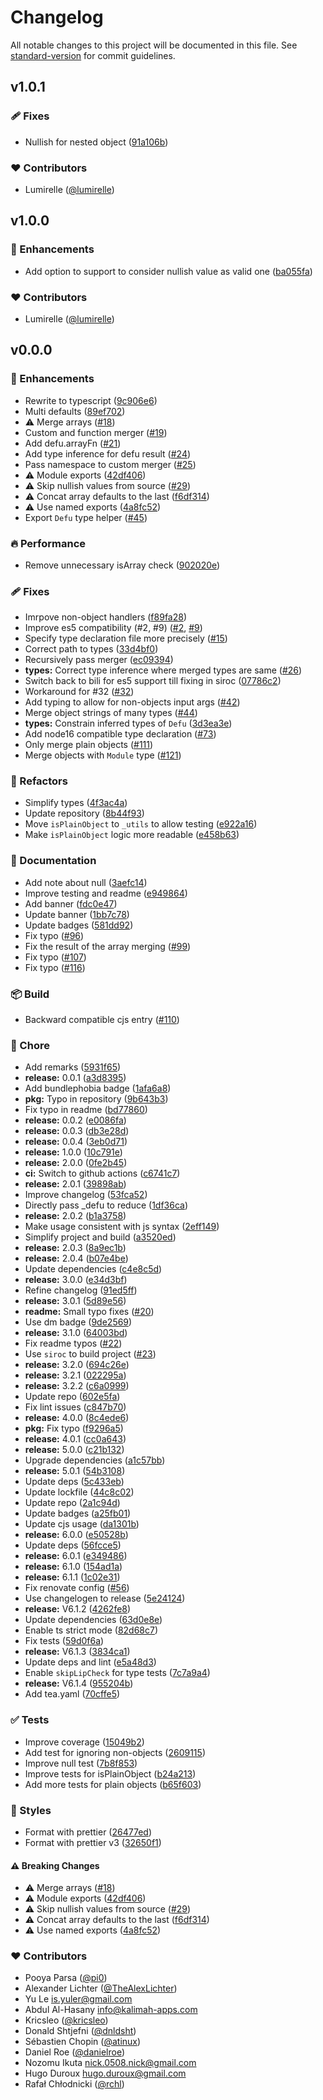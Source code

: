 # Changelog

All notable changes to this project will be documented in this file. See [standard-version](https://github.com/conventional-changelog/standard-version) for commit guidelines.

## v1.0.1

### 🩹 Fixes

- Nullish for nested object ([91a106b](https://github.com/lumirelle/defu/commit/91a106b))

### ❤️ Contributors

- Lumirelle ([@lumirelle](http://github.com/lumirelle))

## v1.0.0

### 🚀 Enhancements

- Add option to support to consider nullish value as valid one ([ba055fa](https://github.com/lumirelle/defu/commit/ba055fa))

### ❤️ Contributors

- Lumirelle ([@lumirelle](http://github.com/lumirelle))

## v0.0.0

### 🚀 Enhancements

- Rewrite to typescript ([9c906e6](https://github.com/unjs/defu/commit/9c906e6))
- Multi defaults ([89ef702](https://github.com/unjs/defu/commit/89ef702))
- ⚠️ Merge arrays ([#18](https://github.com/unjs/defu/pull/18))
- Custom and function merger ([#19](https://github.com/unjs/defu/pull/19))
- Add defu.arrayFn ([#21](https://github.com/unjs/defu/pull/21))
- Add type inference for defu result ([#24](https://github.com/unjs/defu/pull/24))
- Pass namespace to custom merger ([#25](https://github.com/unjs/defu/pull/25))
- ⚠️ Module exports ([42df406](https://github.com/unjs/defu/commit/42df406))
- ⚠️ Skip nullish values from source ([#29](https://github.com/unjs/defu/pull/29))
- ⚠️ Concat array defaults to the last ([f6df314](https://github.com/unjs/defu/commit/f6df314))
- ⚠️ Use named exports ([4a8fc52](https://github.com/unjs/defu/commit/4a8fc52))
- Export `Defu` type helper ([#45](https://github.com/unjs/defu/pull/45))

### 🔥 Performance

- Remove unnecessary isArray check ([902020e](https://github.com/unjs/defu/commit/902020e))

### 🩹 Fixes

- Imrpove non-object handlers ([f89fa28](https://github.com/unjs/defu/commit/f89fa28))
- Improve es5 compatibility (#2, #9) ([#2](https://github.com/unjs/defu/issues/2), [#9](https://github.com/unjs/defu/issues/9))
- Specify type declaration file more precisely ([#15](https://github.com/unjs/defu/pull/15))
- Correct path to types ([33d4bf0](https://github.com/unjs/defu/commit/33d4bf0))
- Recursively pass merger ([ec09394](https://github.com/unjs/defu/commit/ec09394))
- **types:** Correct type inference where merged types are same ([#26](https://github.com/unjs/defu/pull/26))
- Switch back to bili for es5 support till fixing in siroc ([07786c2](https://github.com/unjs/defu/commit/07786c2))
- Workaround for #32 ([#32](https://github.com/unjs/defu/issues/32))
- Add typing to allow for non-objects input args ([#42](https://github.com/unjs/defu/pull/42))
- Merge object strings of many types ([#44](https://github.com/unjs/defu/pull/44))
- **types:** Constrain inferred types of `Defu` ([3d3ea3e](https://github.com/unjs/defu/commit/3d3ea3e))
- Add node16 compatible type declaration ([#73](https://github.com/unjs/defu/pull/73))
- Only merge plain objects ([#111](https://github.com/unjs/defu/pull/111))
- Merge objects with `Module` type ([#121](https://github.com/unjs/defu/pull/121))

### 💅 Refactors

- Simplify types ([4f3ac4a](https://github.com/unjs/defu/commit/4f3ac4a))
- Update repository ([8b44f93](https://github.com/unjs/defu/commit/8b44f93))
- Move `isPlainObject` to `_utils` to allow testing ([e922a16](https://github.com/unjs/defu/commit/e922a16))
- Make `isPlainObject` logic more readable ([e458b63](https://github.com/unjs/defu/commit/e458b63))

### 📖 Documentation

- Add note about null ([3aefc14](https://github.com/unjs/defu/commit/3aefc14))
- Improve testing and readme ([e949864](https://github.com/unjs/defu/commit/e949864))
- Add banner ([fdc0e47](https://github.com/unjs/defu/commit/fdc0e47))
- Update banner ([1bb7c78](https://github.com/unjs/defu/commit/1bb7c78))
- Update badges ([581dd92](https://github.com/unjs/defu/commit/581dd92))
- Fix typo ([#96](https://github.com/unjs/defu/pull/96))
- Fix the result of the array merging ([#99](https://github.com/unjs/defu/pull/99))
- Fix typo ([#107](https://github.com/unjs/defu/pull/107))
- Fix typo ([#116](https://github.com/unjs/defu/pull/116))

### 📦 Build

- Backward compatible cjs entry ([#110](https://github.com/unjs/defu/pull/110))

### 🏡 Chore

- Add remarks ([5931f65](https://github.com/unjs/defu/commit/5931f65))
- **release:** 0.0.1 ([a3d8395](https://github.com/unjs/defu/commit/a3d8395))
- Add bundlephobia badge ([1afa6a8](https://github.com/unjs/defu/commit/1afa6a8))
- **pkg:** Typo in repository ([9b643b3](https://github.com/unjs/defu/commit/9b643b3))
- Fix typo in readme ([bd77860](https://github.com/unjs/defu/commit/bd77860))
- **release:** 0.0.2 ([e0086fa](https://github.com/unjs/defu/commit/e0086fa))
- **release:** 0.0.3 ([db3e28d](https://github.com/unjs/defu/commit/db3e28d))
- **release:** 0.0.4 ([3eb0d71](https://github.com/unjs/defu/commit/3eb0d71))
- **release:** 1.0.0 ([10c791e](https://github.com/unjs/defu/commit/10c791e))
- **release:** 2.0.0 ([0fe2b45](https://github.com/unjs/defu/commit/0fe2b45))
- **ci:** Switch to github actions ([c6741c7](https://github.com/unjs/defu/commit/c6741c7))
- **release:** 2.0.1 ([39898ab](https://github.com/unjs/defu/commit/39898ab))
- Improve changelog ([53fca52](https://github.com/unjs/defu/commit/53fca52))
- Directly pass \_defu to reduce ([1df36ca](https://github.com/unjs/defu/commit/1df36ca))
- **release:** 2.0.2 ([b1a3758](https://github.com/unjs/defu/commit/b1a3758))
- Make usage consistent with js syntax ([2eff149](https://github.com/unjs/defu/commit/2eff149))
- Simplify project and build ([a3520ed](https://github.com/unjs/defu/commit/a3520ed))
- **release:** 2.0.3 ([8a9ec1b](https://github.com/unjs/defu/commit/8a9ec1b))
- **release:** 2.0.4 ([b07e4be](https://github.com/unjs/defu/commit/b07e4be))
- Update dependencies ([c4e8c5d](https://github.com/unjs/defu/commit/c4e8c5d))
- **release:** 3.0.0 ([e34d3bf](https://github.com/unjs/defu/commit/e34d3bf))
- Refine changelog ([91ed5ff](https://github.com/unjs/defu/commit/91ed5ff))
- **release:** 3.0.1 ([5d89e56](https://github.com/unjs/defu/commit/5d89e56))
- **readme:** Small typo fixes ([#20](https://github.com/unjs/defu/pull/20))
- Use dm badge ([9de2569](https://github.com/unjs/defu/commit/9de2569))
- **release:** 3.1.0 ([64003bd](https://github.com/unjs/defu/commit/64003bd))
- Fix readme typos ([#22](https://github.com/unjs/defu/pull/22))
- Use `siroc` to build project ([#23](https://github.com/unjs/defu/pull/23))
- **release:** 3.2.0 ([694c26e](https://github.com/unjs/defu/commit/694c26e))
- **release:** 3.2.1 ([022295a](https://github.com/unjs/defu/commit/022295a))
- **release:** 3.2.2 ([c6a0999](https://github.com/unjs/defu/commit/c6a0999))
- Update repo ([602e5fa](https://github.com/unjs/defu/commit/602e5fa))
- Fix lint issues ([c847b70](https://github.com/unjs/defu/commit/c847b70))
- **release:** 4.0.0 ([8c4ede6](https://github.com/unjs/defu/commit/8c4ede6))
- **pkg:** Fix typo ([f9296a5](https://github.com/unjs/defu/commit/f9296a5))
- **release:** 4.0.1 ([cc0a643](https://github.com/unjs/defu/commit/cc0a643))
- **release:** 5.0.0 ([c21b132](https://github.com/unjs/defu/commit/c21b132))
- Upgrade dependencies ([a1c57bb](https://github.com/unjs/defu/commit/a1c57bb))
- **release:** 5.0.1 ([54b3108](https://github.com/unjs/defu/commit/54b3108))
- Update deps ([5c433eb](https://github.com/unjs/defu/commit/5c433eb))
- Update lockfile ([44c8c02](https://github.com/unjs/defu/commit/44c8c02))
- Update repo ([2a1c94d](https://github.com/unjs/defu/commit/2a1c94d))
- Update badges ([a25fb01](https://github.com/unjs/defu/commit/a25fb01))
- Update cjs usage ([da1301b](https://github.com/unjs/defu/commit/da1301b))
- **release:** 6.0.0 ([e50528b](https://github.com/unjs/defu/commit/e50528b))
- Update deps ([56fcce5](https://github.com/unjs/defu/commit/56fcce5))
- **release:** 6.0.1 ([e349486](https://github.com/unjs/defu/commit/e349486))
- **release:** 6.1.0 ([154ad1a](https://github.com/unjs/defu/commit/154ad1a))
- **release:** 6.1.1 ([1c02e31](https://github.com/unjs/defu/commit/1c02e31))
- Fix renovate config ([#56](https://github.com/unjs/defu/pull/56))
- Use changelogen to release ([5e24124](https://github.com/unjs/defu/commit/5e24124))
- **release:** V6.1.2 ([4262fe8](https://github.com/unjs/defu/commit/4262fe8))
- Update dependencies ([63d0e8e](https://github.com/unjs/defu/commit/63d0e8e))
- Enable ts strict mode ([82d68c7](https://github.com/unjs/defu/commit/82d68c7))
- Fix tests ([59d0f6a](https://github.com/unjs/defu/commit/59d0f6a))
- **release:** V6.1.3 ([3834ca1](https://github.com/unjs/defu/commit/3834ca1))
- Update deps and lint ([e5a48d3](https://github.com/unjs/defu/commit/e5a48d3))
- Enable `skipLipCheck` for type tests ([7c7a9a4](https://github.com/unjs/defu/commit/7c7a9a4))
- **release:** V6.1.4 ([955204b](https://github.com/unjs/defu/commit/955204b))
- Add tea.yaml ([70cffe5](https://github.com/unjs/defu/commit/70cffe5))

### ✅ Tests

- Improve coverage ([15049b2](https://github.com/unjs/defu/commit/15049b2))
- Add test for ignoring non-objects ([2609115](https://github.com/unjs/defu/commit/2609115))
- Improve null test ([7b8f853](https://github.com/unjs/defu/commit/7b8f853))
- Improve tests for isPlainObject ([b24a213](https://github.com/unjs/defu/commit/b24a213))
- Add more tests for plain objects ([b65f603](https://github.com/unjs/defu/commit/b65f603))

### 🎨 Styles

- Format with prettier ([26477ed](https://github.com/unjs/defu/commit/26477ed))
- Format with prettier v3 ([32650f1](https://github.com/unjs/defu/commit/32650f1))

#### ⚠️ Breaking Changes

- ⚠️ Merge arrays ([#18](https://github.com/unjs/defu/pull/18))
- ⚠️ Module exports ([42df406](https://github.com/unjs/defu/commit/42df406))
- ⚠️ Skip nullish values from source ([#29](https://github.com/unjs/defu/pull/29))
- ⚠️ Concat array defaults to the last ([f6df314](https://github.com/unjs/defu/commit/f6df314))
- ⚠️ Use named exports ([4a8fc52](https://github.com/unjs/defu/commit/4a8fc52))

### ❤️ Contributors

- Pooya Parsa ([@pi0](http://github.com/pi0))
- Alexander Lichter ([@TheAlexLichter](http://github.com/TheAlexLichter))
- Yu Le <is.yuler@gmail.com>
- Abdul Al-Hasany <info@kalimah-apps.com>
- Kricsleo ([@kricsleo](http://github.com/kricsleo))
- Donald Shtjefni ([@dnldsht](http://github.com/dnldsht))
- Sébastien Chopin ([@atinux](http://github.com/atinux))
- Daniel Roe ([@danielroe](http://github.com/danielroe))
- Nozomu Ikuta <nick.0508.nick@gmail.com>
- Hugo Duroux <hugo.duroux@gmail.com>
- Rafał Chłodnicki ([@rchl](http://github.com/rchl))
